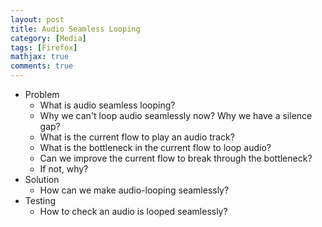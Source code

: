 ```yaml
---
layout: post
title: Audio Seamless Looping
category: [Media]
tags: [Firefox]
mathjax: true
comments: true
---
```

- Problem
  - What is audio seamless looping?
  - Why we can't loop audio seamlessly now? Why we have a silence gap?
  - What is the current flow to play an audio track?
  - What is the bottleneck in the current flow to loop audio?
  - Can we improve the current flow to break through the bottleneck?
  - If not, why?
- Solution
  - How can we make audio-looping seamlessly?
- Testing
  - How to check an audio is looped seamlessly?
